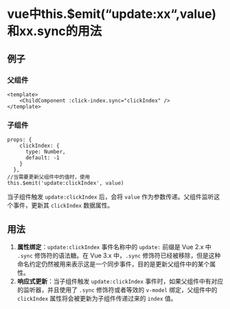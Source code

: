 # vue中this.$emit(“update:xx“,value)和xx.sync的用法

## 例子

### 父组件

```vue
<template>
	<ChildComponent :click-index.sync="clickIndex" />
</template>
```

### 子组件

```vue
props: {
    clickIndex: {
      type: Number,
      default: -1
    }
  },
//当需要更新父组件中的值时，使用
this.$emit('update:clickIndex', value)
```

当子组件触发 `update:clickIndex` 后，会将 `value` 作为参数传递。父组件监听这个事件，更新其 `clickIndex` 数据属性。



## 用法

1. **属性绑定**：`update:clickIndex` 事件名称中的 `update:` 前缀是 Vue 2.x 中 `.sync` 修饰符的语法糖。在 Vue 3.x 中，`.sync` 修饰符已经被移除，但是这种命名约定仍然被用来表示这是一个同步事件，目的是更新父组件中的某个属性。
2. **响应式更新**：当子组件触发 `update:clickIndex` 事件时，如果父组件中有对应的监听器，并且使用了 `.sync` 修饰符或者等效的 `v-model` 绑定，父组件中的 `clickIndex` 属性将会被更新为子组件传递过来的 `index` 值。